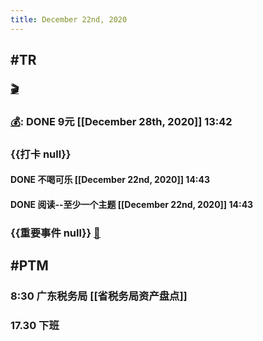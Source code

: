 ```yaml
---
title: December 22nd, 2020
---
```


## #TR
### [🎬]([[PTM]])

### [💰]([[Bill]]): DONE 9元 [[December 28th, 2020]] 13:42

### {{打卡 null}}
#### DONE 不喝可乐 [[December 22nd, 2020]] 14:43

#### DONE 阅读--至少一个主题 [[December 22nd, 2020]] 14:43

### {{重要事件 null}} [🧸]([[Theday]])
#### 

## #PTM
### 8:30 广东税务局 [[省税务局资产盘点]]

### 17.30 下班

## 
